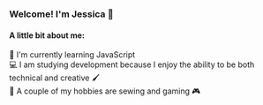 ### Welcome! I'm Jessica 👋

#### A little bit about me:  
🌱 I'm currently learning JavaScript  
💻 I am studying development because I enjoy the ability to be both technical and creative 🖌️  
🧵 A couple of my hobbies are sewing and gaming 🎮  

<!--
**jesvica/jesvica** is a ✨ _special_ ✨ repository because its `README.md` (this file) appears on your GitHub profile.

Here are some ideas to get you started:

- 🔭 I’m currently a student on Black Codher's Full Stack Developer course
- 🌱 I’m currently learning ...
- 👯 I’m looking to collaborate on ...
- 🤔 I’m looking for help with ...
- 💬 Ask me about ...
- 📫 How to reach me: ...
- 😄 Pronouns: ...
- ⚡ Fun fact: ...
-->
